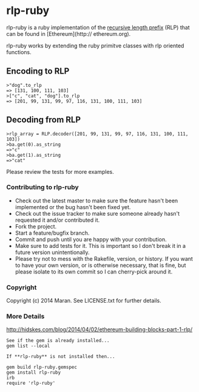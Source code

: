 # rlp-ruby

rlp-ruby is a ruby implementation of the [recursive length prefix](https://github.com/ethereum/wiki/wiki/%5BEnglish%5D-RLP) (RLP) that can be found in [Ethereum](http://
ethereum.org).

rlp-ruby works by extending the ruby primitve classes with rlp oriented functions.

## Encoding to RLP
```
>"dog".to_rlp
=> [131, 100, 111, 103]
>["c", "cat", "dog"].to_rlp
=> [201, 99, 131, 99, 97, 116, 131, 100, 111, 103]
```

## Decoding from RLP
```
>rlp_array = RLP.decoder([201, 99, 131, 99, 97, 116, 131, 100, 111, 103])
>ba.get(0).as_string
=>"c"
>ba.get(1).as_string
=>"cat"
```

Please review the tests for more examples.

### Contributing to rlp-ruby

* Check out the latest master to make sure the feature hasn't been implemented or the bug hasn't been fixed yet.
* Check out the issue tracker to make sure someone already hasn't requested it and/or contributed it.
* Fork the project.
* Start a feature/bugfix branch.
* Commit and push until you are happy with your contribution.
* Make sure to add tests for it. This is important so I don't break it in a future version unintentionally.
* Please try not to mess with the Rakefile, version, or history. If you want to have your own version, or is otherwise necessary, that is fine, but please isolate to its own commit so I can cherry-pick around it.

### Copyright

Copyright (c) 2014 Maran. See LICENSE.txt for
further details.

### More Details

http://hidskes.com/blog/2014/04/02/ethereum-building-blocks-part-1-rlp/



```
See if the gem is already installed...
gem list --local

If **rlp-ruby** is not installed then...

gem build rlp-ruby.gemspec
gem install rlp-ruby
irb
require 'rlp-ruby'
```
